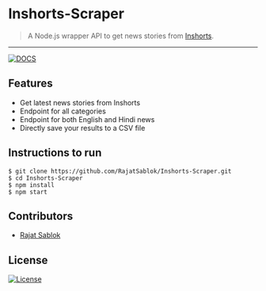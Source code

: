 # Inshorts-Scraper

> <Subtitle>
> A Node.js wrapper API to get news stories from <a href="https://inshorts.com/">Inshorts</a>.

---

[![DOCS](https://img.shields.io/badge/Documentation-see%20docs-green?style=flat-square&logo=appveyor)](https://documenter.getpostman.com/view/8339014/SzzrXDnt)

<!-- [![UI ](https://img.shields.io/badge/User%20Interface-Link%20to%20UI-orange?style=flat-square&logo=appveyor)](INSERT_UI_LINK_HERE) -->

## Features

- Get latest news stories from Inshorts
- Endpoint for all categories
- Endpoint for both English and Hindi news
- Directly save your results to a CSV file

## Instructions to run

```
$ git clone https://github.com/RajatSablok/Inshorts-Scraper.git
$ cd Inshorts-Scraper
$ npm install
$ npm start
```

## Contributors

- <a href="https://github.com/RajatSablok">Rajat Sablok</a>

## License

[![License](http://img.shields.io/:license-mit-blue.svg?style=flat-square)](http://badges.mit-license.org)
